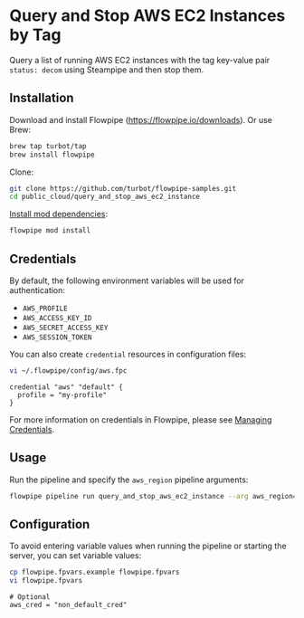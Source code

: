# Query and Stop AWS EC2 Instances by Tag

Query a list of running AWS EC2 instances with the tag key-value pair `status: decom` using Steampipe and then stop them.

## Installation

Download and install Flowpipe (https://flowpipe.io/downloads). Or use Brew:

```sh
brew tap turbot/tap
brew install flowpipe
```

Clone:

```sh
git clone https://github.com/turbot/flowpipe-samples.git
cd public_cloud/query_and_stop_aws_ec2_instance
```

[Install mod dependencies](https://flowpipe.io/docs/build/mod-dependencies#mod-dependencies):

```sh
flowpipe mod install
```

## Credentials

By default, the following environment variables will be used for authentication:

- `AWS_PROFILE`
- `AWS_ACCESS_KEY_ID`
- `AWS_SECRET_ACCESS_KEY`
- `AWS_SESSION_TOKEN`

You can also create `credential` resources in configuration files:

```sh
vi ~/.flowpipe/config/aws.fpc
```

```hcl
credential "aws" "default" {
  profile = "my-profile"
}
```

For more information on credentials in Flowpipe, please see [Managing Credentials](https://flowpipe.io/docs/run/credentials).

## Usage

Run the pipeline and specify the `aws_region` pipeline arguments:

```sh
flowpipe pipeline run query_and_stop_aws_ec2_instance --arg aws_region=us-east-1
```

## Configuration

To avoid entering variable values when running the pipeline or starting the server, you can set variable values:

```sh
cp flowpipe.fpvars.example flowpipe.fpvars
vi flowpipe.fpvars
```

```hcl
# Optional
aws_cred = "non_default_cred"
```
